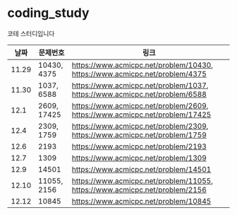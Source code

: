 # coding_study
코테 스터디입니다

|날짜|문제번호|링크|
|------|---|---|
|11.29|10430, 4375|https://www.acmicpc.net/problem/10430, https://www.acmicpc.net/problem/4375|
|11.30|1037, 6588|https://www.acmicpc.net/problem/1037, https://www.acmicpc.net/problem/6588|
|12.1|2609, 17425|https://www.acmicpc.net/problem/2609, https://www.acmicpc.net/problem/17425|
|12.4|2309, 1759|https://www.acmicpc.net/problem/2309, https://www.acmicpc.net/problem/1759|
|12.6|2193|https://www.acmicpc.net/problem/2193|
|12.7|1309|https://www.acmicpc.net/problem/1309|
|12.9|14501|https://www.acmicpc.net/problem/14501|
|12.10|11055, 2156|https://www.acmicpc.net/problem/11055, https://www.acmicpc.net/problem/2156|
|12.12|10845|https://www.acmicpc.net/problem/10845|
